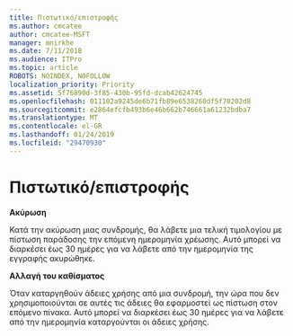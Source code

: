 ```yaml
---
title: Πιστωτικό/επιστροφής
ms.author: cmcatee
author: cmcatee-MSFT
manager: mnirkhe
ms.date: 7/11/2018
ms.audience: ITPro
ms.topic: article
ROBOTS: NOINDEX, NOFOLLOW
localization_priority: Priority
ms.assetid: 5f76890d-3f85-430b-95fd-dcab42624745
ms.openlocfilehash: 011102a9245de6b71fb89e6538260df5f70202d8
ms.sourcegitcommit: e2864efcfb493b6e46b662b746661a61232bdba7
ms.translationtype: MT
ms.contentlocale: el-GR
ms.lasthandoff: 01/24/2019
ms.locfileid: "29470930"
---
```

# <a name="creditrefund"></a>Πιστωτικό/επιστροφής

 **Ακύρωση**
  
Κατά την ακύρωση μιας συνδρομής, θα λάβετε μια τελική τιμολογίου με πίστωση παράδοσης την επόμενη ημερομηνία χρέωσης. Αυτό μπορεί να διαρκέσει έως 30 ημέρες για να λάβετε από την ημερομηνία της εγγραφής ακυρώθηκε.
  
 **Αλλαγή του καθίσματος**
  
Όταν καταργηθούν άδειες χρήσης από μια συνδρομή, την ώρα που δεν χρησιμοποιούνται σε αυτές τις άδειες θα εφαρμοστεί ως πίστωση στον επόμενο πίνακα. Αυτό μπορεί να διαρκέσει έως 30 ημέρες για να λάβετε από την ημερομηνία καταργούνται οι άδειες χρήσης.
  

